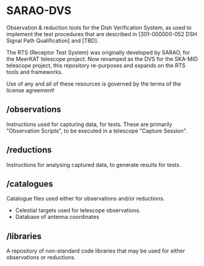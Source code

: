 # SARAO-DVS
Observation &amp; reduction tools for the Dish Verification System, as used to implement the test procedures that are described in [301-000000-052 DSH Signal Path Qualification] and [TBD].

The RTS (Receptor Test System) was originally developed by SARAO, for the MeerKAT telescope project. Now revamped as the DVS for the SKA-MID telescope project, this repository re-purposes and expands on the RTS tools and frameworks.

Use of any and all of these resources is governed by the terms of the license agreement!



## /observations
Instructions used for capturing data, for tests.
These are primarily "Observation Scripts", to be executed in a telescope "Capture Session".


## /reductions
Instructions for analysing captured data, to generate results for tests.


## /catalogues
Catalogue files used either for observations and/or reductions.
* Celestial targets used for telescope observations.
* Database of antenna coordinates


## /libraries
A repository of non-standard code libraries that may be used for either observations or reductions.
